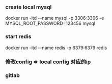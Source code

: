 ### create local mysql

docker run -itd --name mysql -p 3306:3306 -e MYSQL_ROOT_PASSWORD=123456 mysql

### start redis

docker run -itd --name redis -p 6379:6379 redis

### 修改config => local config 对应的ip


### gitlab
